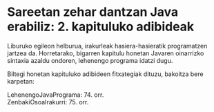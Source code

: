 # Sareetan zehar dantzan Java erabiliz: 2. kapituluko adibideak
Liburuko egileon helburua, irakurleak hasiera-hasieratik programatzen jartzea da. Horretarako, bigarren kapitulu honetan Javaren oinarrizko sintaxia azaldu ondoren, lehenengo programa idatzi dugu.


Biltegi honetan kapituluko adibideen fitxategiak dituzu, bakoitza bere karpetan:

  LehenengoJavaPrograma: 74. orr.  
  ZenbakiOsoaIrakurri: 75. orr.
